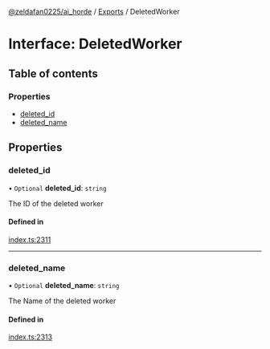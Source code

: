 [@zeldafan0225/ai_horde](../README.md) / [Exports](../modules.md) / DeletedWorker

# Interface: DeletedWorker

## Table of contents

### Properties

- [deleted\_id](DeletedWorker.md#deleted_id)
- [deleted\_name](DeletedWorker.md#deleted_name)

## Properties

### deleted\_id

• `Optional` **deleted\_id**: `string`

The ID of the deleted worker

#### Defined in

[index.ts:2311](https://github.com/ZeldaFan0225/ai_horde/blob/99a73d4/index.ts#L2311)

___

### deleted\_name

• `Optional` **deleted\_name**: `string`

The Name of the deleted worker

#### Defined in

[index.ts:2313](https://github.com/ZeldaFan0225/ai_horde/blob/99a73d4/index.ts#L2313)
